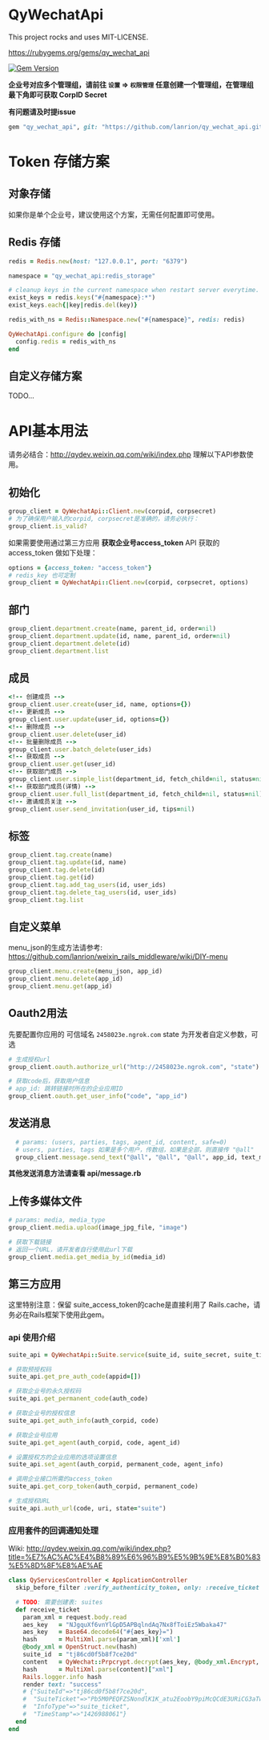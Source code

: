 # QyWechatApi

This project rocks and uses MIT-LICENSE.

https://rubygems.org/gems/qy_wechat_api

[![Gem Version](https://badge.fury.io/rb/qy_wechat_api.svg)](http://badge.fury.io/rb/qy_wechat_api)

**企业号对应多个管理组，请前往 `设置` => `权限管理` 任意创建一个管理组，在管理组最下角即可获取 CorpID Secret**

**有问题请及时提issue**

```ruby
gem "qy_wechat_api", git: "https://github.com/lanrion/qy_wechat_api.git"
```

# Token 存储方案

## 对象存储
如果你是单个企业号，建议使用这个方案，无需任何配置即可使用。

## Redis 存储
```ruby
redis = Redis.new(host: "127.0.0.1", port: "6379")

namespace = "qy_wechat_api:redis_storage"

# cleanup keys in the current namespace when restart server everytime.
exist_keys = redis.keys("#{namespace}:*")
exist_keys.each{|key|redis.del(key)}

redis_with_ns = Redis::Namespace.new("#{namespace}", redis: redis)

QyWechatApi.configure do |config|
  config.redis = redis_with_ns
end
```

## 自定义存储方案
TODO...

# API基本用法

请务必结合：http://qydev.weixin.qq.com/wiki/index.php 理解以下API参数使用。

## 初始化

```ruby
group_client = QyWechatApi::Client.new(corpid, corpsecret)
# 为了确保用户输入的corpid, corpsecret是准确的，请务必执行：
group_client.is_valid?
```

如果需要使用通过第三方应用 **获取企业号access_token** API 获取的 access_token
做如下处理：

```ruby
options = {access_token: "access_token"}
# redis_key 也可定制
group_client = QyWechatApi::Client.new(corpid, corpsecret, options)
```

## 部门

```ruby
group_client.department.create(name, parent_id, order=nil)
group_client.department.update(id, name, parent_id, order=nil)
group_client.department.delete(id)
group_client.department.list
```

## 成员

```ruby
<!-- 创建成员 -->
group_client.user.create(user_id, name, options={})
<!-- 更新成员 -->
group_client.user.update(user_id, options={})
<!-- 删除成员 -->
group_client.user.delete(user_id)
<!-- 批量删除成员 -->
group_client.user.batch_delete(user_ids)
<!-- 获取成员 -->
group_client.user.get(user_id)
<!-- 获取部门成员 -->
group_client.user.simple_list(department_id, fetch_child=nil, status=nil)
<!-- 获取部门成员(详情) -->
group_client.user.full_list(department_id, fetch_child=nil, status=nil)
<!-- 邀请成员关注 -->
group_client.user.send_invitation(user_id, tips=nil)
```

## 标签

```ruby
group_client.tag.create(name)
group_client.tag.update(id, name)
group_client.tag.delete(id)
group_client.tag.get(id)
group_client.tag.add_tag_users(id, user_ids)
group_client.tag.delete_tag_users(id, user_ids)
group_client.tag.list
```

## 自定义菜单

menu_json的生成方法请参考:
https://github.com/lanrion/weixin_rails_middleware/wiki/DIY-menu

```ruby
group_client.menu.create(menu_json, app_id)
group_client.menu.delete(app_id)
group_client.menu.get(app_id)
```

## Oauth2用法

先要配置你应用的 可信域名 `2458023e.ngrok.com`
state 为开发者自定义参数，可选

```ruby
# 生成授权url
group_client.oauth.authorize_url("http://2458023e.ngrok.com", "state")

# 获取code后，获取用户信息
# app_id: 跳转链接时所在的企业应用ID
group_client.oauth.get_user_info("code", "app_id")
```

## 发送消息

```ruby
  # params: (users, parties, tags, agent_id, content, safe=0)
  # users, parties, tags 如果是多个用户，传数组，如果是全部，则直接传 "@all"
  group_client.message.send_text("@all", "@all", "@all", app_id, text_message)
```
**其他发送消息方法请查看 api/message.rb**

## 上传多媒体文件
```ruby
# params: media, media_type
group_client.media.upload(image_jpg_file, "image")

# 获取下载链接
# 返回一个URL，请开发者自行使用此url下载
group_client.media.get_media_by_id(media_id)
```

## 第三方应用

这里特别注意：保留 suite_access_token的cache是直接利用了 Rails.cache，请务必在Rails框架下使用此gem。

### api 使用介绍

```ruby
suite_api = QyWechatApi::Suite.service(suite_id, suite_secret, suite_ticket)

# 获取预授权码
suite_api.get_pre_auth_code(appid=[])

# 获取企业号的永久授权码
suite_api.get_permanent_code(auth_code)

# 获取企业号的授权信息
suite_api.get_auth_info(auth_corpid, code)

# 获取企业号应用
suite_api.get_agent(auth_corpid, code, agent_id)

# 设置授权方的企业应用的选项设置信息
suite_api.set_agent(auth_corpid, permanent_code, agent_info)

# 调用企业接口所需的access_token
suite_api.get_corp_token(auth_corpid, permanent_code)

# 生成授权URL
suite_api.auth_url(code, uri, state="suite")
```

### 应用套件的回调通知处理

Wiki: http://qydev.weixin.qq.com/wiki/index.php?title=%E7%AC%AC%E4%B8%89%E6%96%B9%E5%9B%9E%E8%B0%83%E5%8D%8F%E8%AE%AE

```ruby
class QyServicesController < ApplicationController
  skip_before_filter :verify_authenticity_token, only: :receive_ticket

  # TODO: 需要创建表: suites
  def receive_ticket
    param_xml = request.body.read
    aes_key   = "NJgquXf6vnYlGpD5APBqlndAq7Nx8fToiEz5Wbaka47"
    aes_key   = Base64.decode64("#{aes_key}=")
    hash      = MultiXml.parse(param_xml)['xml']
    @body_xml = OpenStruct.new(hash)
    suite_id  = "tj86cd0f5b8f7ce20d"
    content   = QyWechat::Prpcrypt.decrypt(aes_key, @body_xml.Encrypt, suite_id)[0]
    hash      = MultiXml.parse(content)["xml"]
    Rails.logger.info hash
    render text: "success"
    # {"SuiteId"=>"tj86cd0f5b8f7ce20d",
    #  "SuiteTicket"=>"Pb5M0PEQFZSNondlK1K_atu2EoobY9piMcQCdE3URiCG3aTwX5WBTQaSsqCzaD-0",
    #  "InfoType"=>"suite_ticket",
    #  "TimeStamp"=>"1426988061"}
  end
end
```

